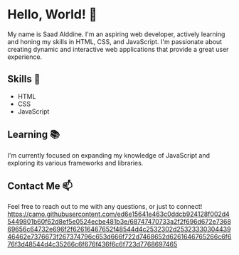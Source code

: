 # Hello, World! 👋

My name is Saad Alddine. I'm an aspiring web developer, actively learning and honing my skills in HTML, CSS, and JavaScript. I'm passionate about creating dynamic and interactive web applications that provide a great user experience.

## Skills 🚀
- HTML
- CSS
- JavaScript

## Learning 📚
I'm currently focused on expanding my knowledge of JavaScript and exploring its various frameworks and libraries.

## Contact Me 📫
Feel free to reach out to me with any questions, or just to connect!
https://camo.githubusercontent.com/ed6e15641e463c0ddcb924128f002d45449801b60f62d8ef5e0524ecbe481b3e/68747470733a2f2f696d672e736869656c64732e696f2f62616467652f48544d4c2532302d2532333030443946462e7376673f267374796c653d666f722d7468652d6261646765266c6f676f3d48544d4c35266c6f676f436f6c6f723d7768697465
